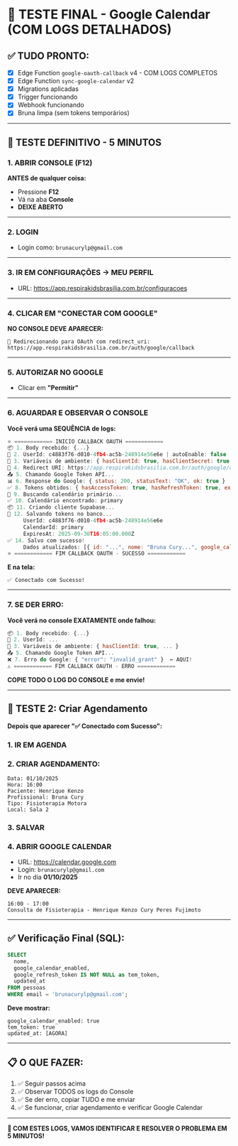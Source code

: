 # 🚀 TESTE FINAL - Google Calendar (COM LOGS DETALHADOS)

## ✅ TUDO PRONTO:

- [x] Edge Function `google-oauth-callback` v4 - COM LOGS COMPLETOS
- [x] Edge Function `sync-google-calendar` v2
- [x] Migrations aplicadas
- [x] Trigger funcionando
- [x] Webhook funcionando
- [x] Bruna limpa (sem tokens temporários)

---

## 🎯 TESTE DEFINITIVO - 5 MINUTOS

### **1. ABRIR CONSOLE (F12)**

**ANTES de qualquer coisa:**
- Pressione **F12**
- Vá na aba **Console**
- **DEIXE ABERTO**

---

### **2. LOGIN**

- Login como: `brunacurylp@gmail.com`

---

### **3. IR EM CONFIGURAÇÕES → MEU PERFIL**

- URL: https://app.respirakidsbrasilia.com.br/configuracoes

---

### **4. CLICAR EM "CONECTAR COM GOOGLE"**

**NO CONSOLE DEVE APARECER:**
```
🔗 Redirecionando para OAuth com redirect_uri: https://app.respirakidsbrasilia.com.br/auth/google/callback
```

---

### **5. AUTORIZAR NO GOOGLE**

- Clicar em **"Permitir"**

---

### **6. AGUARDAR E OBSERVAR O CONSOLE**

**Você verá uma SEQUÊNCIA de logs:**

```javascript
⭐ ============ INICIO CALLBACK OAUTH ============
📦 1. Body recebido: {...}
👤 2. UserId: c4883f76-d010-4fb4-ac5b-248914e56e6e | autoEnable: false
🔑 3. Variáveis de ambiente: { hasClientId: true, hasClientSecret: true, hasAppUrl: true, appUrl: "https://app..." }
🔗 4. Redirect URI: https://app.respirakidsbrasilia.com.br/auth/google/callback
📤 5. Chamando Google Token API...
📊 6. Response do Google: { status: 200, statusText: "OK", ok: true }
✅ 8. Tokens obtidos: { hasAccessToken: true, hasRefreshToken: true, expiresIn: 3599 }
📅 9. Buscando calendário primário...
✅ 10. Calendário encontrado: primary
📦 11. Criando cliente Supabase...
💾 12. Salvando tokens no banco...
     UserId: c4883f76-d010-4fb4-ac5b-248914e56e6e
     CalendarId: primary
     ExpiresAt: 2025-09-30T16:05:00.000Z
✅ 14. Salvo com sucesso!
     Dados atualizados: [{ id: "...", nome: "Bruna Cury...", google_calendar_enabled: true }]
⭐ ============ FIM CALLBACK OAUTH - SUCESSO ============
```

**E na tela:**
```
✅ Conectado com Sucesso!
```

---

### **7. SE DER ERRO:**

**Você verá no console EXATAMENTE onde falhou:**

```javascript
📦 1. Body recebido: {...}
👤 2. UserId: ...
🔑 3. Variáveis de ambiente: { hasClientId: true, ... }
📤 5. Chamando Google Token API...
❌ 7. Erro do Google: { "error": "invalid_grant" }  ← AQUI!
⚠️ ============ FIM CALLBACK OAUTH - ERRO ============
```

**COPIE TODO O LOG DO CONSOLE e me envie!**

---

## 🧪 TESTE 2: Criar Agendamento

**Depois que aparecer "✅ Conectado com Sucesso":**

### **1. IR EM AGENDA**

### **2. CRIAR AGENDAMENTO:**
```
Data: 01/10/2025
Hora: 16:00
Paciente: Henrique Kenzo
Profissional: Bruna Cury
Tipo: Fisioterapia Motora
Local: Sala 2
```

### **3. SALVAR**

### **4. ABRIR GOOGLE CALENDAR**

- URL: https://calendar.google.com
- Login: `brunacurylp@gmail.com`
- Ir no dia **01/10/2025**

**DEVE APARECER:**
```
16:00 - 17:00
Consulta de Fisioterapia - Henrique Kenzo Cury Peres Fujimoto
```

---

## ✅ Verificação Final (SQL):

```sql
SELECT 
  nome,
  google_calendar_enabled,
  google_refresh_token IS NOT NULL as tem_token,
  updated_at
FROM pessoas
WHERE email = 'brunacurylp@gmail.com';
```

**Deve mostrar:**
```
google_calendar_enabled: true
tem_token: true
updated_at: [AGORA]
```

---

## 📋 O QUE FAZER:

1. ✅ Seguir passos acima
2. ✅ Observar TODOS os logs do Console
3. ✅ Se der erro, copiar TUDO e me enviar
4. ✅ Se funcionar, criar agendamento e verificar Google Calendar

---

**🎯 COM ESTES LOGS, VAMOS IDENTIFICAR E RESOLVER O PROBLEMA EM 5 MINUTOS!**
